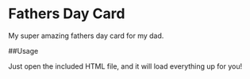 Fathers Day Card
===

My super amazing fathers day card for my dad.

##Usage

Just open the included HTML file, and it will load everything up for you!
